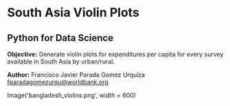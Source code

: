 # South Asia Violin Plots
## Python for Data Science
**Objective:** Generate violin plots for expenditures per capita for every survey available in South Asia by urban/rural.

**Author:** Francisco Javier Parada Gomez Urquiza <fparadagomezurqu@worldbank.org>

Image('bangladesh_violins.png', width = 600)